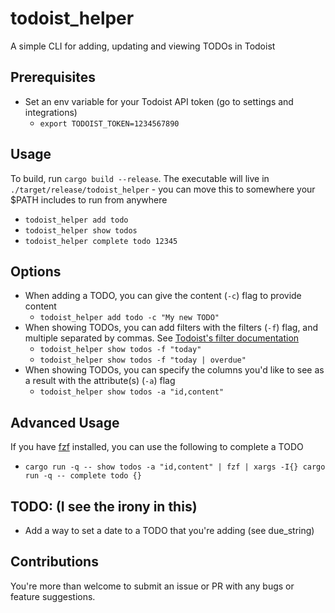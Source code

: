 # todoist_helper
A simple CLI for adding, updating and viewing TODOs in Todoist

## Prerequisites
- Set an env variable for your Todoist API token (go to settings and integrations)
  - `export TODOIST_TOKEN=1234567890`

## Usage
To build, run `cargo build --release`. The executable will live in `./target/release/todoist_helper` - you can move this to somewhere your $PATH includes to run from anywhere
- `todoist_helper add todo`
- `todoist_helper show todos`
- `todoist_helper complete todo 12345`

## Options
- When adding a TODO, you can give the content (`-c`) flag to provide content
  - `todoist_helper add todo -c "My new TODO"`
- When showing TODOs, you can add filters with the filters (`-f`) flag, and multiple separated by commas. See [Todoist's filter documentation](https://todoist.com/help/articles/introduction-to-filters)
  - `todoist_helper show todos -f "today"`
  - `todoist_helper show todos -f "today | overdue"`
- When showing TODOs, you can specify the columns you'd like to see as a result with the attribute(s) (`-a`) flag
  - `todoist_helper show todos -a "id,content"`

## Advanced Usage
If you have [fzf](https://github.com/junegunn/fzf) installed, you can use the following to complete a TODO
- `cargo run -q -- show todos -a "id,content" | fzf | xargs -I{} cargo run -q -- complete todo {}`

## TODO: (I see the irony in this)
- Add a way to set a date to a TODO that you're adding (see due_string)

## Contributions
You're more than welcome to submit an issue or PR with any bugs or feature suggestions.

